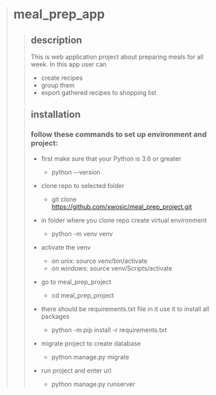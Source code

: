 ># meal_prep_app
>>## description
>>This is web application project about preparing meals for all week. In this app user can
>>* create recipes
>>* group them
>>* export gathered recipes to shopping list
>>
>>## installation
>>### follow these commands to set up environment and project:
>>* first make sure that your Python is 3.6 or greater
>>    * python --version
>>
>>* clone repo to selected folder
>>    * git clone https://github.com/xwosic/meal_prep_project.git
>>
>>* in folder where you clone repo create virtual environment
>>    * python -m venv venv
>>
>>* activate the venv
>>    * on unix: source venv/bin/activate
>>    * on windows: source venv/Scripts/activate 
>>    
>>* go to meal_prep_project
>>    * cd meal_prep_project
>>  
>>* there should be requirements.txt file in it use it to install all packages
>>    * python -m pip install -r requirements.txt
>>
>>* migrate project to create database
>>    * python manage.py migrate
>>
>>* run project and enter url
>>    * python manage.py runserver
